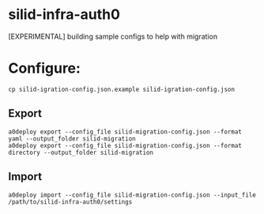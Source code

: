 # silid-infra-auth0
[EXPERIMENTAL] building sample configs to help with migration

# Configure:

```
cp silid-igration-config.json.example silid-igration-config.json
```


## Export

```
a0deploy export --config_file silid-migration-config.json --format yaml --output_folder silid-migration
a0deploy export --config_file silid-migration-config.json --format directory --output_folder silid-migration
```

## Import

```
a0deploy import --config_file silid-migration-config.json --input_file /path/to/silid-infra-auth0/settings
```


